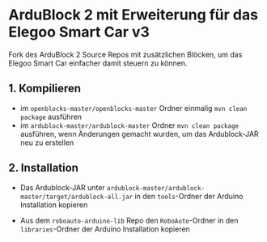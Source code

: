 # ArduBlock 2 mit Erweiterung für das Elegoo Smart Car v3

Fork des ArduBlock 2 Source Repos mit zusätzlichen Blöcken, um das Elegoo Smart Car einfacher damit steuern zu können.

## 1. Kompilieren
- im `openblocks-master/openblocks-master` Ordner einmalig `mvn clean package` ausführen
- im `ardublock-master/ardublock-master` Ordner `mvn clean package` ausführen, wenn Änderungen gemacht wurden, um das Ardublock-JAR neu zu erstellen

## 2. Installation
- Das Ardublock-JAR unter `ardublock-master/ardublock-master/target/ardublock-all.jar` in den `tools`-Ordner der Arduino Installation kopieren

- Aus dem `roboauto-arduino-lib` Repo den `RoboAuto`-Ordner in den `libraries`-Ordner der Arduino Installation kopieren
